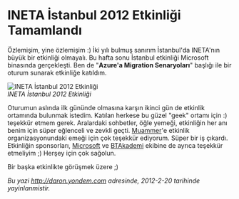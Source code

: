 # INETA İstanbul 2012 Etkinliği Tamamlandı
Özlemişim, yine özlemişim :) İki yılı bulmuş sanırım İstanbul'da
INETA'nın büyük bir etkinliği olmayalı. Bu hafta sonu İstanbul etkinliği
Microsoft binasında gerçekleşti. Ben de "**Azure'a Migration
Senaryoları**" başlığı ile bir oturum sunarak etkinliğe katıldım.

![INETA İstanbul 2012
Etkinliği](media/INETA_Istanbul_2012_Etkinligi_Tamamlandi/ineta_istanbul_2012.jpg)\
*INETA İstanbul 2012 Etkinliği*

Oturumun aslında ilk gününde olmasına karşın ikinci gün de etkinlik
ortamında bulunmak istedim. Katılan herkese bu güzel "geek" ortamı için
:) teşekkür etmem gerek. Aralardaki sohbetler, öğle yemeği, etkinliğin
her anı benim için süper eğlenceli ve zevkli geçti.
[Muammer](http://www.muammerbenzes.com/)'e etkinlik organizasyonundaki
emeği için çok teşekkür ediyorum. Süper bir iş çıkardı. Etkinliğin
sponsorları, [Microsoft](http://www.microsoft.com.tr) ve
[BTAkademi](http://www.btakademi.com/) ekibine de ayrıca teşekkür
etmeliyim ;) Herşey için çok sağolun.

Bir başka etkinlikte görüşmek üzere ;)



*Bu yazi http://daron.yondem.com adresinde, 2012-2-20 tarihinde yayinlanmistir.*
